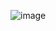 ![image](https://s3.amazonaws.com/intranet-projects-files/holbertonschool-sysadmin_devops/271/B4eeypV.jpg)
